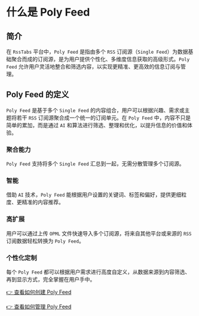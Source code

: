 # 什么是 Poly Feed

## 简介

在 `RssTabs` 平台中，`Poly Feed` 是指由多个 `RSS` 订阅源（`Single Feed`）为数据基础聚合而成的订阅源，是为用户提供个性化、多维度信息获取的高级形式。`Poly Feed` 允许用户灵活地整合和筛选内容，以实现更精准、更高效的信息订阅与管理。


## Poly Feed 的定义

`Poly Feed` 是基于多个 `Single Feed` 的内容组合，用户可以根据兴趣、需求或主题将若干 `RSS` 订阅源聚合成一个统一的订阅单元。在 `Poly Feed` 中，内容不只是简单的累加，而是通过 `AI` 和算法进行筛选、整理和优化，以提升信息的价值和体验。

### 聚合能力
`Poly Feed` 支持将多个 `Single Feed` 汇总到一起，无需分散管理多个订阅源。

### 智能
借助 `AI` 技术，`Poly Feed` 能根据用户设置的关键词、标签和偏好，提供更细粒度、更精准的内容推荐。

### 高扩展
用户可以通过上传 `OPML` 文件快速导入多个订阅源，将来自其他平台或来源的 `RSS` 订阅数据轻松转换为 `Poly Feed`。

### 个性化定制
每个 `Poly Feed` 都可以根据用户需求进行高度自定义，从数据来源到内容筛选、再到显示方式，完全掌握在用户手中。


[👉 查看如何创建 Poly Feed](../../features/create-poly-feed.md)

[👉 查看如何管理 Poly Feed](../../features/manage-poly-feed.md)

